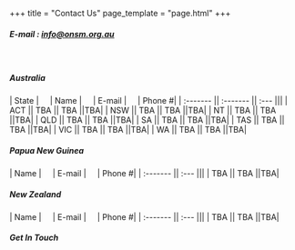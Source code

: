 +++
title = "Contact Us"
page_template = "page.html"
+++

<div class="row">
<div class="col-md-5">

##### **E-mail :** [info@onsm.org.au](mailto:info@onsm.org.au)
<br>

##### **Australia**

| State |&nbsp;&nbsp;&nbsp;&nbsp;&nbsp;| Name |&nbsp;&nbsp;&nbsp;&nbsp;&nbsp;| E-mail |&nbsp;&nbsp;&nbsp;&nbsp;&nbsp;| Phone #|
| :------- || :------- || :--- |||
| ACT || TBA || TBA ||TBA|
| NSW || TBA || TBA ||TBA|
| NT || TBA || TBA ||TBA|
| QLD || TBA || TBA ||TBA|
| SA || TBA || TBA ||TBA|
| TAS || TBA || TBA ||TBA|
| VIC || TBA || TBA ||TBA|
| WA || TBA || TBA ||TBA|
<br>

##### **Papua New Guinea**

| Name |&nbsp;&nbsp;&nbsp;&nbsp;&nbsp;| E-mail |&nbsp;&nbsp;&nbsp;&nbsp;&nbsp;| Phone #|
| :------- || :--- |||
| TBA || TBA ||TBA|
<br>

##### **New Zealand**

| Name |&nbsp;&nbsp;&nbsp;&nbsp;&nbsp;| E-mail |&nbsp;&nbsp;&nbsp;&nbsp;&nbsp;| Phone #|
| :------- || :--- |||
| TBA || TBA ||TBA|
<br>

</div>

<div class="col-md-7">

##### **Get In Touch**
<script type="text/javascript" src="https://form.jotform.com/jsform/203332164001840"></script>
</div>
</div>
